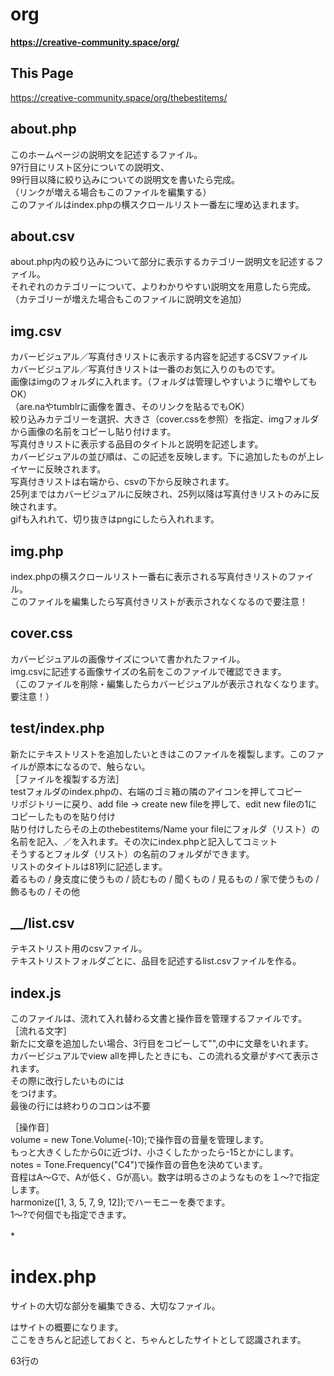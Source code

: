 # org
**https://creative-community.space/org/**

## This Page
https://creative-community.space/org/thebestitems/


## about.php
このホームページの説明文を記述するファイル。<br>
97行目にリスト区分についての説明文、<br>
99行目以降に絞り込みについての説明文を書いたら完成。<br>
（リンクが増える場合もこのファイルを編集する）<br>
このファイルはindex.phpの横スクロールリスト一番左に埋め込まれます。<br>

## about.csv
about.php内の絞り込みについて部分に表示するカテゴリー説明文を記述するファイル。<br>
それぞれのカテゴリーについて、よりわかりやすい説明文を用意したら完成。<br>
（カテゴリーが増えた場合もこのファイルに説明文を追加）

## img.csv
カバービジュアル／写真付きリストに表示する内容を記述するCSVファイル<br>
カバービジュアル／写真付きリストは一番のお気に入りのものです。<br>
画像はimgのフォルダに入れます。（フォルダは管理しやすいように増やしてもOK）<br>
（are.naやtumblrに画像を置き、そのリンクを貼るでもOK）<br>
絞り込みカテゴリーを選択、大きさ（cover.cssを参照）を指定、imgフォルダから画像の名前をコピーし貼り付けます。<br>
写真付きリストに表示する品目のタイトルと説明を記述します。<br>
カバービジュアルの並び順は、この記述を反映します。下に追加したものが上レイヤーに反映されます。<br>
写真付きリストは右端から、csvの下から反映されます。<br>
25列まではカバービジュアルに反映され、25列以降は写真付きリストのみに反映されます。<br>
gifも入れれて、切り抜きはpngにしたら入れれます。<br>
## img.php
index.phpの横スクロールリスト一番右に表示される写真付きリストのファイル。<br>
このファイルを編集したら写真付きリストが表示されなくなるので要注意！<br>

## cover.css
カバービジュアルの画像サイズについて書かれたファイル。<br>
img.csvに記述する画像サイズの名前をこのファイルで確認できます。<br>
（このファイルを削除・編集したらカバービジュアルが表示されなくなります。要注意！）<br>

## test/index.php 
新たにテキストリストを追加したいときはこのファイルを複製します。このファイルが原本になるので、触らない。<br>
［ファイルを複製する方法］<br>
testフォルダのindex.phpの、右端のゴミ箱の隣のアイコンを押してコピー<br>
リポジトリーに戻り、add file → create new fileを押して、edit new fileの1にコピーしたものを貼り付け<br>
貼り付けしたらその上のthebestitems/Name your fileにフォルダ（リスト）の名前を記入、／を入れます。その次にindex.phpと記入してコミット<br>
そうするとフォルダ（リスト）の名前のフォルダができます。<br>
リストのタイトルは81列に記述します。<br>
着るもの / 身支度に使うもの / 読むもの / 聞くもの / 見るもの / 家で使うもの / 飾るもの / その他

## __/list.csv
テキストリスト用のcsvファイル。<br>
テキストリストフォルダごとに、品目を記述するlist.csvファイルを作る。

## index.js
このファイルは、流れて入れ替わる文書と操作音を管理するファイルです。<br>
［流れる文字］<br>
新たに文章を追加したい場合、3行目をコピーして"",の中に文章をいれます。<br>
カバービジュアルでview allを押したときにも、この流れる文章がすべて表示されます。<br>
その際に改行したいものには<br/>をつけます。<br>
最後の行には終わりのコロンは不要<br>

［操作音］<br>
volume = new Tone.Volume(-10);で操作音の音量を管理します。<br>
もっと大きくしたから0に近づけ、小さくしたかったら-15とかにします。<br>
notes = Tone.Frequency("C4")で操作音の音色を決めています。<br>
音程はA〜Gで、Aが低く、Gが高い。数字は明るさのようなものを１〜?で指定します。<br>
harmonize([1, 3, 5, 7, 9, 12]);でハーモニーを奏でます。<br>
1〜?で何個でも指定できます。


*　　


# index.php
サイトの大切な部分を編集できる、大切なファイル。<br>
<head>はサイトの概要になります。<br>
ここをきちんと記述しておくと、ちゃんとしたサイトとして認識されます。<br>
  
63行の<style>が見た目を変える部分です。<br>
65行〜74行で、テキストや背景などの色を変更します。
83行は絞り込みなどのフォントを管理します。
84行のtransformは長体・平体の記述です。（1,1）の場合デフォルト比率になります。
  
92行はタイトルや説明文おフォントを管理します。
font-familyはまず最初のフォント、そのフォントがなければ次に指定したフォントになります。
  
133行〜134行はスクロールバーの見た目を管理します。
  
311行の<body>はサイトの中身を管理します。
314行はページ右上の小さいタイトルです。
316行は流れる文章です。
319行のは大きな文字のタイトルです。
  
> header > title | meta 編集
> 
> body > ._more | #marquee | #nav を編集
> 
> body > .mousedragscrollable | script > $("#__").load("__/index.php"); を編集
> 


*CSS Text & Color*

フォント一覧

https://www.cssfontstack.com/

https://mimi.moe.in/nmp/fonts/allfonts

https://book.studio947.net/article/1634/

https://fonts.google.com/


カラーチャート

https://fromkato.com/color

https://htmlcolorcodes.com/color-names/


参考ツール

https://picular.co/

https://pigment.shapefactory.co/

https://colorable.jxnblk.com/



GitHub

[https://github.com/the-things-i-we-own](https://github.com/the-things-i-we-own)


GitHub Team

https://github.com/orgs/the-things-i-we-own/teams/org
